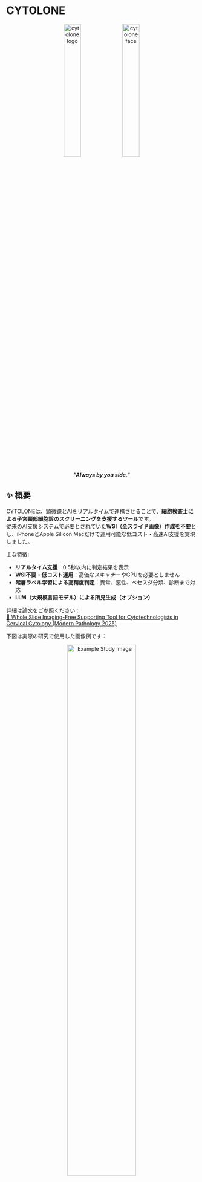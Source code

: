 # CYTOLONE
<div align="center">

<picture>
  <img alt="cytolone logo" src="/assets/cytolone_logo.png" width="30%" height="30%">
</picture> 


<picture>
  <img alt="cytolone face" src="/assets/cytolone_face.png" width="30%" height="30%">
</picture> 

_**"Always by you side."**_

</div>

## ✨ 概要
CYTOLONEは、顕微鏡とAIをリアルタイムで連携させることで、**細胞検査士による子宮頸部細胞診のスクリーニングを支援するツール**です。  
従来のAI支援システムで必要とされていた**WSI（全スライド画像）作成を不要**とし、iPhoneとApple Silicon Macだけで運用可能な低コスト・高速AI支援を実現しました。

主な特徴:
- **リアルタイム支援**：0.5秒以内に判定結果を表示
- **WSI不要・低コスト運用**：高価なスキャナーやGPUを必要としません
- **階層ラベル学習による高精度判定**：異常、悪性、ベセスダ分類、診断まで対応
- **LLM（大規模言語モデル）による所見生成（オプション）**

詳細は論文をご参照ください：  
[🔗 Whole Slide Imaging-Free Supporting Tool for Cytotechnologists in Cervical Cytology (Modern Pathology 2025)]()

下図は実際の研究で使用した画像例です：
<div align="center">
  <img src="/assets/sample_study_image.png" alt="Example Study Image" width="60%">
</div>

<div align="center">
  <img src="/assets/cytolone_app.png" alt="CYTOLONE App Image" width="60%">
</div>

## 🤩 アップデート履歴
- hoge


## 💡使用方法
- このライブラリは**Apple Silicon MacとiPhoneのみ**に最適化されています。
- Windowsやその他のOSは対応していません。その他のカメラデバイスは未検証です。

### 💻 セットアップ
0. **事前準備**
    - Apple Silicon MacとiPhoneを用意し、同一のApple IDでログインする。  
    - MacとiPhoneをUSB-Cケーブル（もしくはThunderboltケーブル）で接続する。  
      📝 Note:  
      > Bluetoothでも接続が可能ですが、有線接続の方が安定するためおすすめです  
    - iPhoneと顕微鏡をアダプターで接続する。

<div align="center">
  <img src="/assets/setup.png" alt="Setup" width="60%">
</div>

1. **Pythonのインストール**

    📢 Important:  
    > MacにはPythonが標準でインストールされていますが、バージョンが古いため本アプリで使用する主要なライブラリの最新バージョンがインストールできません。  
    > **Python3.12**をインストールしてください。

    <br>

    ```bash
    brew install python@3.12
    ```

2. **Installation**:
    - リポジトリをcloneする
     
    - cloneしたディレクトリに移動
      ```bash
      cd CYTOLONE
      ```

    - 仮想環境の構築
        ```bash
        python3.12 -m venv venv
        source venv/bin/activate
        ```

        📝 Note:  
        > 以降の作業は全てこの仮想環境内で実行する  

    <br>

    - 必要なライブラリをインストールする
      ```bash
      pip install -e .
      ```

3. **アプリの設定**
    - デフォルト設定
        ```
        LANGUAGE = en --------------- アプリの言語設定 (en or ja)
        LLM_GEN = False ------------- LLMによる鑑別所見出力の有無
        LLM_GEN_THRESHOLD = 0.8 ----- LLM出力を有効にする閾値
        WEBCAM_IMAGE_SIZE = 1024 ---- webcam入力画像サイズ
        ```

    - 設定変更方法
        - 設定一覧を表示: 
          ```bash
          cytolone-config --list
          ```

        - アプリの言語を日本語にする: 
          ```bash
          cytolone-config --LANGUAGE ja
          ```

        - 設定をデフォルトに戻す: 
          ```bash
          cytolone-config --reset
          ```

          ⚠️ Warning:  
          `LLM_GEN`を`True`にする場合は、Macが少なくとも**64GB以上のユニファイドメモリ**を搭載している場合のみにしてください。メモリが少ない場合はMacがクラッシュします。

      - `WEBCAM_IMAGE_SIZE`  
         📢 Important:  
         > `WEBCAM_IMAGE_SIZE`はこのアプリで最も重要な設定です。  
         > 設定方法は[こちらの手順]()を確認してください。  

    <br>

    - モデルのダウンロード
      ```bash
      download-model
      ```
      - 自動的に必要なモデルがダウンロードされます。  
      - `LLM_GEN`が`False`の場合、言語モデルはダウンロードされません。LLM機能を利用したい場合は、設定変更後に再実行してください。  

      ⚠️ Warning:  
      > `download-model`実行時は**ネット接続が必要**です。  
      > オフライン環境の場合は、一時的にネットワークに繋げるか、別のネットワークに繋がったPCで以下のリンクからモデルをダウンロードし、指定のディレクトリに配置してください。

        リンク:   
        [kuri54/mlx-CYTOLONE-v1](https://huggingface.co/kuri54/mlx-CYTOLONE-v1)  
        [mlx-community/DeepSeek-R1-Distill-Qwen-32B-Japanese-8bit](https://huggingface.co/mlx-community/DeepSeek-R1-Distill-Qwen-32B-Japanese-8bit)

        配置:  
        ```
        CYTOLONE/mlx-models/kuri54/mlx-CYTOLONE-v1/  
        CYTOLONE/mlx-models/mlx-community/DeepSeek-R1-Distill-Qwen-32B-Japanese-8bit/
        ```

### 🚀 アプリの起動
- 起動
    ```bash
    cytolone
    ```
    - ターミナルに表示されたアドレスにWebブラウザでアクセスする。  
    - カメラ選択 → 写真撮影 → **Analyze ボタンをクリック** するだけで判定結果が表示されます。

    <br>

    📝 Note:  
    > オフラインでも利用可能です！  

<br>

- カメラの連携  
赤丸部分をクリックしてiPhoneと連携してください。  
<div align="center">
  <img src="/assets/webcam.png" alt="Webcam" width="60%">
</div>

<br>

💡 Tip:  
> 内蔵カメラに自分の顔が映る場合がありますが、iPhoneを選択すれば解決します。

<br>

⚠️ Warning:  
> 写真を撮る際の対物レンズは必ず×10にしてください。それ以外の倍率には対応していません。  

## 🎉 Citation
```
@article{kurita2025cytolone,
         title={Whole Slide Imaging-Free Supporting Tool for Cytotechnologists in Cervical Cytology}, 
         author={Yuki Kurita et al.},
         year={2025},
         journal={Modern Pathology},
         doi={}
}
```